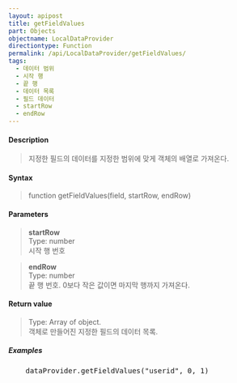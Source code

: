 ```yaml
---
layout: apipost
title: getFieldValues
part: Objects
objectname: LocalDataProvider
directiontype: Function
permalink: /api/LocalDataProvider/getFieldValues/
tags:
  - 데이터 범위
  - 시작 행
  - 끝 행
  - 데이터 목록
  - 필드 데이터
  - startRow
  - endRow
---
```



#### Description

> 지정한 필드의 데이터를 지정한 범위에 맞게 객체의 배열로 가져온다.

#### Syntax

> function getFieldValues(field, startRow, endRow)

#### Parameters

> **startRow**  
> Type: number  
> 시작 행 번호

> **endRow**  
> Type: number  
> 끝 행 번호. 0보다 작은 값이면 마지막 행까지 가져온다.

#### Return value

> Type: Array of object.  
> 객체로 만들어진 지정한 필드의 데이터 목록.

##### Examples 

<pre class="prettyprint">
    dataProvider.getFieldValues("userid", 0, 1)
</pre>


